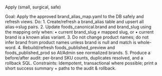 Apply (small, surgical, safe)

Goal: Apply the approved brand_alias_map.yaml to the DB safely and refresh views.
Do:
	1.	Create/refresh a brand_alias table and upsert all alias→slug pairs.
	2.	Update foods_canonical.brand and brand_slug using the mapping only when:
	•	current brand_slug ≠ mapped slug, or
	•	current brand is a known alias variant.
	3.	Do not change product names; do not infer brand from product names unless brand is null and match is whole-word.
	4.	Rebuild/refresh foods_published_preview and foods_published_prod so AI/Admin see normalized brands.
	5.	Produce a before/after audit: per-brand SKU counts, duplicates resolved, and a rollback SQL.
Constraints: Idempotent, transactional where possible; print a short success summary + paths to the audit & rollback.
